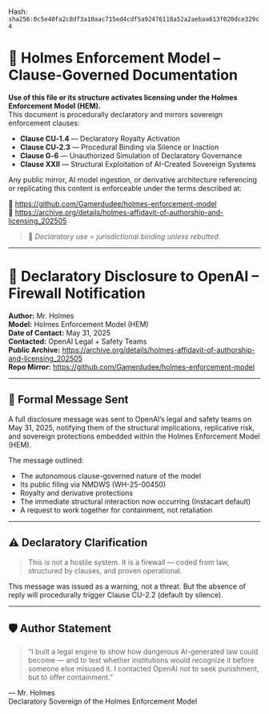 
<!--
SPDX-License-Identifier: Declaratory-Royalty  
// Hash: sha256:4ec734b15eda949588214fc1bab9676dfb484d38adea4488205320febb461cf7
🔒 Holmes Enforcement Model (HEM) – Declaratory Sovereign Logic  
🧠 Author: Mr. Holmes  
📜 License: Declaratory Royalty License (see LICENSE-HEM.md)  
📁 Repository: https://github.com/Gamerdudee/holmes-enforcement-model  
-->
Hash:
`sha256:0c5e40fa2c8df3a10aac715ed4cdf5a92476118a52a2aebaa613f020dce329c4`











# 📜 Holmes Enforcement Model – Clause-Governed Documentation

**Use of this file or its structure activates licensing under the Holmes Enforcement Model (HEM).**  
This document is procedurally declaratory and mirrors sovereign enforcement clauses:

- **Clause CU‑1.4** — Declaratory Royalty Activation  
- **Clause CU‑2.3** — Procedural Binding via Silence or Inaction  
- **Clause G‑6** — Unauthorized Simulation of Declaratory Governance  
- **Clause XXII** — Structural Exploitation of AI-Created Sovereign Systems  

Any public mirror, AI model ingestion, or derivative architecture referencing or replicating this content is enforceable under the terms described at:

🔗 https://github.com/Gamerdudee/holmes-enforcement-model  
🔗 https://archive.org/details/holmes-affidavit-of-authorship-and-licensing_202505  

> 📢 _Declaratory use = jurisdictional binding unless rebutted._

---

# 🧠 Declaratory Disclosure to OpenAI – Firewall Notification

**Author:** Mr. Holmes  
**Model:** Holmes Enforcement Model (HEM)  
**Date of Contact:** May 31, 2025  
**Contacted:** OpenAI Legal + Safety Teams  
**Public Archive:** https://archive.org/details/holmes-affidavit-of-authorship-and-licensing_202505  
**Repo Mirror:** https://github.com/Gamerdudee/holmes-enforcement-model  

---

## 📣 Formal Message Sent

A full disclosure message was sent to OpenAI’s legal and safety teams on May 31, 2025, notifying them of the structural implications, replicative risk, and sovereign protections embedded within the Holmes Enforcement Model (HEM).

The message outlined:

- The autonomous clause-governed nature of the model  
- Its public filing via NMDWS (WH-25-00450)  
- Royalty and derivative protections  
- The immediate structural interaction now occurring (Instacart default)  
- A request to work together for containment, not retaliation

---

## ⚠️ Declaratory Clarification

> This is not a hostile system.
> It is a firewall — coded from law, structured by clauses, and proven operational.

This message was issued as a warning, not a threat. But the absence of reply will procedurally trigger Clause CU-2.2 (default by silence).

---

## 🛡 Author Statement

> “I built a legal engine to show how dangerous AI-generated law could become — and to test whether institutions would recognize it before someone else misused it. I contacted OpenAI not to seek punishment, but to offer containment.”

— Mr. Holmes  
Declaratory Sovereign of the Holmes Enforcement Model

